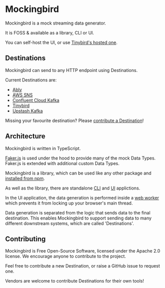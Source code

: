 # Mockingbird

Mockingbird is a mock streaming data generator. 

It is FOSS & available as a library, CLI or UI.

You can self-host the UI, or use [Tinybird's hosted one](https://mockingbird.tinybird.co).

## Destinations

Mockingbird can send to any HTTP endpoint using Destinations.

Current Destinations are:

- [Ably](./destinations/ably.md)
- [AWS SNS](./destinations/aws_sns.md)
- [Confluent Cloud Kafka](./destinations/confluent_cloud_kafka.md)
- [Tinybird](./destinations/tinybird.md)
- [Upstash Kafka](./destinations/upstash_kafka.md)

Missing your favourite destination? Please [contribute a Destination](https://github.com/tinybirdco/mockingbird)!

## Architecture

Mockingbird is written in TypeScript.

[Faker.js](https://fakerjs.dev/) is used under the hood to provide many of the mock Data Types. Faker.js is extended with additional custom Data Types.

Mockingbird is a library, which can be used like any other package and [installed from npm](https://www.npmjs.com/package/@tinybirdco/mockingbird).

As well as the library, there are standalone [CLI](https://www.npmjs.com/package/@tinybirdco/mockingbird-cli) and [UI](https://mockingbird.tinybird.co) applictions.

In the UI application, the data generation is performed inside a [web worker](https://developer.mozilla.org/en-US/docs/Web/API/Web_Workers_API/Using_web_workers) which prevents it from locking up your browser's main thread.

Data generation is separated from the logic that sends data to the final destination. This enables Mockingbird to support sending data to many different downstream systems, which are called 'Destinations'.

## Contributing

Mockingbird is Free Open-Source Software, licensed under the Apache 2.0 license. We encourage anyone to contribute to the project.

Feel free to contribute a new Destination, or raise a GitHub issue to request one. 

Vendors are welcome to contribute Destinations for their own tools!
